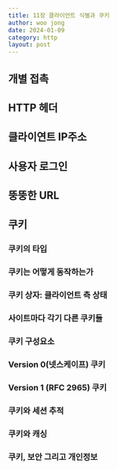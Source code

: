 ```yaml
---
title: 11장 클라이언트 식별과 쿠키
author: woo jong
date: 2024-01-09
category: http
layout: post
---
```


## 개별 접촉

## HTTP 헤더

## 클라이연트 IP주소

## 사용자 로그인

## 뚱뚱한 URL

## 쿠키
### 쿠키의 타입 
### 쿠키는 어떻게 동작하는가 
### 쿠키 상자: 클라이언트 측 상태 
### 사이트마다 각기 다른 쿠키들 
### 쿠키 구성요소 
### Version 0(넷스케이프) 쿠키 
### Version 1 (RFC 2965) 쿠키 
### 쿠키와 세션 추적 
### 쿠키와 캐싱 
### 쿠키, 보안 그리고 개인정보 